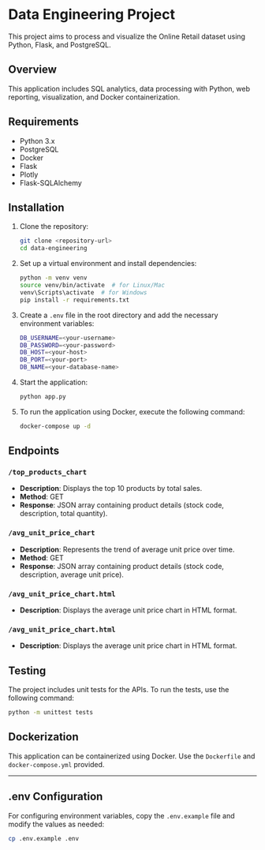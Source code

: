 # Data Engineering Project

This project aims to process and visualize the Online Retail dataset using Python, Flask, and PostgreSQL.

## Overview

This application includes SQL analytics, data processing with Python, web reporting, visualization, and Docker containerization.

## Requirements

- Python 3.x
- PostgreSQL
- Docker
- Flask
- Plotly
- Flask-SQLAlchemy

## Installation

1. Clone the repository:
    ```bash
    git clone <repository-url>
    cd data-engineering
    ```

2. Set up a virtual environment and install dependencies:
    ```bash
    python -m venv venv
    source venv/bin/activate  # for Linux/Mac
    venv\Scripts\activate  # for Windows
    pip install -r requirements.txt
    ```

3. Create a `.env` file in the root directory and add the necessary environment variables:
    ```bash
    DB_USERNAME=<your-username>
    DB_PASSWORD=<your-password>
    DB_HOST=<your-host>
    DB_PORT=<your-port>
    DB_NAME=<your-database-name>
    ```

4. Start the application:
    ```bash
    python app.py
    ```
5. To run the application using Docker, execute the following command:
    ```bash
    docker-compose up -d
    ```


## Endpoints

### `/top_products_chart`

- **Description**: Displays the top 10 products by total sales.
- **Method**: GET
- **Response**: JSON array containing product details (stock code, description, total quantity).

### `/avg_unit_price_chart`

- **Description**: Represents the trend of average unit price over time.
- **Method**: GET
- **Response**: JSON array containing product details (stock code, description, average unit price).

### `/avg_unit_price_chart.html`

- **Description**: Displays the average unit price chart in HTML format.

### `/avg_unit_price_chart.html`

- **Description**: Displays the average unit price chart in HTML format.



## Testing

The project includes unit tests for the APIs. To run the tests, use the following command:
```bash
python -m unittest tests
```

## Dockerization

This application can be containerized using Docker. Use the `Dockerfile` and `docker-compose.yml` provided.

---

## .env Configuration

For configuring environment variables, copy the `.env.example` file and modify the values as needed:

```bash
cp .env.example .env


